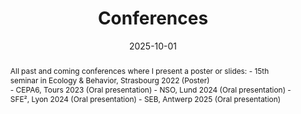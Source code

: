 ---
title: Conferences

event: Conferences

location: Europe

summary: All past and coming conferences where I present a poster or slides.
abstract: 'All past and coming conferences where I present a poster or slides:
- 15th seminar in Ecology & Behavior, Strasbourg 2022 (Poster)<br />
- CEPA6, Tours 2023 (Oral presentation)
- NSO, Lund 2024 (Oral presentation)
- SFE², Lyon 2024 (Oral presentation)
- SEB, Antwerp 2025 (Oral presentation)'

# Talk start and end times.
#   End time can optionally be hidden by prefixing the line with `#`.
date: '2025-10-01'
# date_end: '2030-06-01T15:00:00Z'
all_day: false

authors:
  - admin

tags: []

# Is this a featured talk? (true/false)
featured: false

image:
  caption: 'Image credit: [**Vincent Noclin**]'
  focal_point: Right

# Markdown Slides (optional).
#   Associate this talk with Markdown slides.
#   Simply enter your slide deck's filename without extension.
#   E.g. `slides = "example-slides"` references `content/slides/example-slides.md`.
#   Otherwise, set `slides = ""`.
slides: ""

# Projects (optional).
#   Associate this post with one or more of your projects.
#   Simply enter your project's folder or file name without extension.
#   E.g. `projects = ["internal-project"]` references `content/project/deep-learning/index.md`.
#   Otherwise, set `projects = []`.
projects:
  - example
---